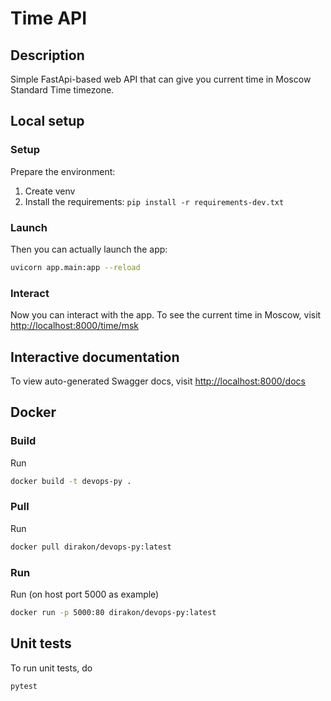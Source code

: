 # Time API

## Description

Simple FastApi-based web API that can give you current time in Moscow Standard Time timezone.

## Local setup

### Setup

Prepare the environment:

1. Create venv
2. Install the requirements: `pip install -r requirements-dev.txt`

### Launch

Then you can actually launch the app:

```sh
uvicorn app.main:app --reload
```

### Interact

Now you can interact with the app. To see the current time in Moscow, visit <http://localhost:8000/time/msk>

## Interactive documentation

To view auto-generated Swagger docs, visit <http://localhost:8000/docs>

## Docker

### Build

Run

```sh
docker build -t devops-py .
```

### Pull

Run

```sh
docker pull dirakon/devops-py:latest
```

### Run

Run (on host port 5000 as example)

```sh
docker run -p 5000:80 dirakon/devops-py:latest
```

## Unit tests

To run unit tests, do

```sh
pytest
```
